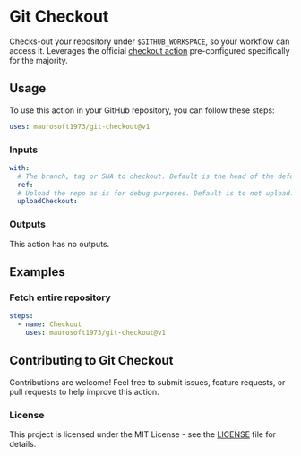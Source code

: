 # Git Checkout

Checks-out your repository under `$GITHUB_WORKSPACE`, so your workflow can access it. Leverages the official [checkout action](https://github.com/actions/checkout) pre-configured specifically for the majority. 

## Usage

To use this action in your GitHub repository, you can follow these steps:

```yaml
uses: maurosoft1973/git-checkout@v1
```

### Inputs

```yaml
with:
  # The branch, tag or SHA to checkout. Default is the head of the default branch in the repository.
  ref:
  # Upload the repo as-is for debug purposes. Default is to not upload.
  uploadCheckout:
```

### Outputs

This action has no outputs.

## Examples

### Fetch entire repository


```yaml
steps:
  - name: Checkout
    uses: maurosoft1973/git-checkout@v1
```

## Contributing to Git Checkout

Contributions are welcome! 
Feel free to submit issues, feature requests, or pull requests to help improve this action.

### License

This project is licensed under the MIT License - see the [LICENSE](LICENSE) file for details.
